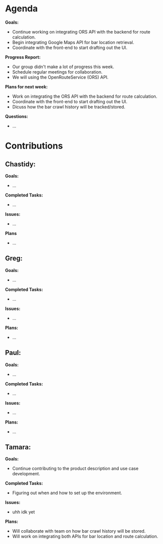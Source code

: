 # Agenda

**Goals:**
- Continue working on integrating ORS API with the backend for route calculation.
- Begin integrating Google Maps API for bar location retrieval.
- Coordinate with the front-end to start drafting out the UI.

**Progress Report:**
- Our group didn't make a lot of progress this week.
- Schedule regular meetings for collaboration.
- We will using the OpenRouteService (ORS) API.

**Plans for next week:**
- Work on integrating the ORS API with the backend for route calculation.
- Coordinate with the front-end to start drafting out the UI.
- Dicuss how the bar crawl history will be tracked/stored.

**Questions:**
- ...

# Contributions

## Chastidy: 
**Goals:**
- ...

**Completed Tasks:** 
- ...

**Issues:** 
- ...

**Plans** 
- ...

## Greg: 
**Goals:**
- ...

**Completed Tasks:**
- ...

**Issues:**
- ...

**Plans:**
- ...

## Paul: 
**Goals:**
- ...

**Completed Tasks:**
- ...

**Issues:**
- ...

**Plans:**
- ...

## Tamara:
**Goals:**
- Continue contributing to the product description and use case development.

**Completed Tasks:**
- Figuring out when and how to set up the environment.

**Issues:**
- uhh idk yet

**Plans:**
- Will collaborate with team on how bar crawl history will be stored.
- Will work on integrating both APIs for bar location and route calculation.
